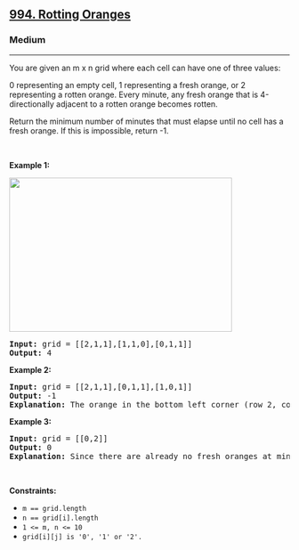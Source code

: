 <h2><a href="https://leetcode.com/problems/rotting-oranges/">994. Rotting Oranges
</a></h2><h3>Medium</h3><hr><div><p>You are given an m x n grid where each cell can have one of three values:

0 representing an empty cell,
1 representing a fresh orange, or
2 representing a rotten orange.
Every minute, any fresh orange that is 4-directionally adjacent to a rotten orange becomes rotten.

Return the minimum number of minutes that must elapse until no cell has a fresh orange. If this is impossible, return -1.

<p>&nbsp;</p>
<p><strong>Example 1:</strong></p>
<img alt="" src="https://assets.leetcode.com/uploads/2019/11/04/133_clone_graph_question.png" style="width: 400px; height: 277px;">
<pre><strong>Input:</strong> grid = [[2,1,1],[1,1,0],[0,1,1]]
<strong>Output:</strong> 4
</pre>

<p><strong>Example 2:</strong></p>
<pre><strong>Input:</strong> grid = [[2,1,1],[0,1,1],[1,0,1]]
<strong>Output:</strong> -1
<strong>Explanation:</strong> The orange in the bottom left corner (row 2, column 0) is never rotten, because rotting only happens 4-directionally.
</pre>

<p><strong>Example 3:</strong></p>
<pre><strong>Input:</strong> grid = [[0,2]]
<strong>Output:</strong> 0
<strong>Explanation:</strong> Since there are already no fresh oranges at minute 0, the answer is just 0.
</pre>


<p>&nbsp;</p>
<p><strong>Constraints:</strong></p>

<ul>
	<li><code>m == grid.length</code></li>
    <li><code>n == grid[i].length</code></li>
    <li><code>1 <= m, n <= 10</code></li>
    <li><code>grid[i][j] is '0', '1' or '2'.</code></li>
</ul>
</div>